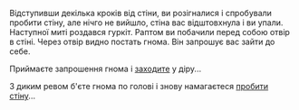 Відступивши декілька кроків від стіни, ви розігналися і спробували пробити 
стіну, але нічго не вийшло, стіна вас відштовхнула і ви упали.
Наступної миті роздався гуркіт. Раптом ви побачили перед собою отвір в стіні.
Через отвір видно  постать гнома. Він запрошує вас зайти до себе.

Приймаєте запрошення гнома і [заходите](../../whait/go-with-dwarf/go-with-dwarf.md) у діру...

З диким ревом б'єте гнома по голові і знову намагаєтеся
[пробити стіну](../../whait/break-through-wall-again/break-through-wall-again.md)...
